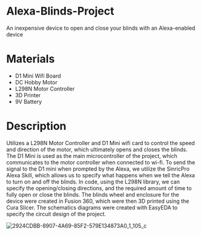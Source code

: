 # Alexa-Blinds-Project
An inexpensive device to open and close your blinds with an Alexa-enabled device

# Materials 
- D1 Mini Wifi Board
- DC Hobby Motor
- L298N Motor Controller
- 3D Printer
- 9V Battery

# Description
Utilizes a L298N Motor Controller and D1 Mini wifi card to control the speed and direction of the motor, which ultimately opens and closes the blinds. The D1 Mini is used as the main microcontroller of the project, which communicates to the motor controller when connected to wi-fi. To send the signal to the D1 mini when prompted by the Alexa, we utilize the SinricPro Alexa Skill, which allows us to specify what happens when we tell the Alexa to turn on and off the blinds. In code, using the L298N library, we can specify the opening/closing directions, and the required amount of time to fully open or close the blinds. The blinds wheel and enclosure for the device were created in Fusion 360, which were then 3D printed using the Cura Slicer. The schematics diagrams were created with EasyEDA to specify the circuit design of the project.  

![2924CDBB-8907-4A69-85F2-579E134873A0_1_105_c](https://github.com/sanjitvijay/Alexa-Blinds-Project/assets/29660610/9d7722fb-5890-4cc2-92f0-6d1cabe5d46c)
